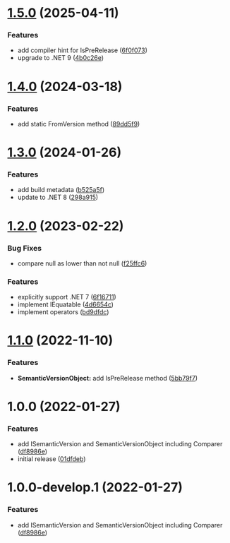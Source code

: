 # [1.5.0](https://github.com/droidsolutions/semantic-version/compare/v1.4.0...v1.5.0) (2025-04-11)


### Features

* add compiler hint for IsPreRelease ([6f0f073](https://github.com/droidsolutions/semantic-version/commit/6f0f073e9d2ccfc39d6134a8eafb2cfab2448e36))
* upgrade to .NET 9 ([4b0c26e](https://github.com/droidsolutions/semantic-version/commit/4b0c26e59e4c8eab517f64d9ecfabdcd3da38d4f))

# [1.4.0](https://github.com/droidsolutions/semantic-version/compare/v1.3.0...v1.4.0) (2024-03-18)


### Features

* add static FromVersion method ([89dd5f9](https://github.com/droidsolutions/semantic-version/commit/89dd5f98c87353f82e33c4cc962680fd08b361dc))

# [1.3.0](https://github.com/droidsolutions/semantic-version/compare/v1.2.0...v1.3.0) (2024-01-26)


### Features

* add build metadata ([b525a5f](https://github.com/droidsolutions/semantic-version/commit/b525a5fa3f40f37740cfe6490a662f50eda0e2fe))
* update to .NET 8 ([298a915](https://github.com/droidsolutions/semantic-version/commit/298a915a985daeb426a0fe7543917874d7fa2995))

# [1.2.0](https://github.com/droidsolutions/semantic-version/compare/v1.1.0...v1.2.0) (2023-02-22)


### Bug Fixes

* compare null as lower than not null ([f25ffc6](https://github.com/droidsolutions/semantic-version/commit/f25ffc6f769e58201697f4c4cb14caa157005934))


### Features

* explicitly support .NET 7 ([6f16711](https://github.com/droidsolutions/semantic-version/commit/6f16711967272bab417660008c81e369062bade6))
* implement IEquatable ([4d6654c](https://github.com/droidsolutions/semantic-version/commit/4d6654cb7867e82b1a7eac613233b7527615b7cf))
* implement operators ([bd9dfdc](https://github.com/droidsolutions/semantic-version/commit/bd9dfdcead0eba85ed9406ebf5b7bb6f0afefa7e))

# [1.1.0](https://github.com/droidsolutions/semantic-version/compare/v1.0.0...v1.1.0) (2022-11-10)


### Features

* **SemanticVersionObject:** add IsPreRelease method ([5bb79f7](https://github.com/droidsolutions/semantic-version/commit/5bb79f7eb206aa00e61530db7e0c9bba2a5afe22))

# 1.0.0 (2022-01-27)


### Features

* add ISemanticVersion and SemanticVersionObject including Comparer ([df8986e](https://github.com/droidsolutions/semantic-version/commit/df8986e91be001acf076054863bb01f510a98b90))
* initial release ([01dfdeb](https://github.com/droidsolutions/semantic-version/commit/01dfdebc709c5241248ba4ef40c39bad18cafcb9))

# 1.0.0-develop.1 (2022-01-27)


### Features

* add ISemanticVersion and SemanticVersionObject including Comparer ([df8986e](https://github.com/droidsolutions/semantic-version/commit/df8986e91be001acf076054863bb01f510a98b90))
